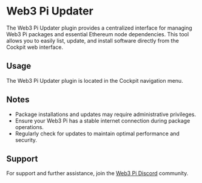# Web3 Pi Updater

The Web3 Pi Updater plugin provides a centralized interface for managing Web3 Pi packages and essential Ethereum node dependencies. This tool allows you to easily list, update, and install software directly from the Cockpit web interface.

## Usage

The Web3 Pi Updater plugin is located in the Cockpit navigation menu.

## Notes

- Package installations and updates may require administrative privileges.
- Ensure your Web3 Pi has a stable internet connection during package operations.
- Regularly check for updates to maintain optimal performance and security.

## Support

For support and further assistance, join the [Web3 Pi Discord](https://discord.gg/aDMw5zeUZ4) community.

